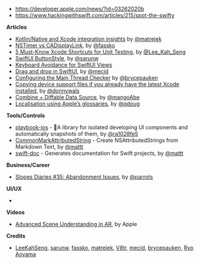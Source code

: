- https://developer.apple.com/news/?id=03262020b
- https://www.hackingwithswift.com/articles/215/spot-the-swifty

**Articles**

* [Kotlin/Native and Xcode integration insights](https://medium.com/@mateuszmatrejek/kotlin-native-and-xcode-integration-insights-357b8747a1c8) by [@matrejek](https://twitter.com/matrejek)
* [NSTimer vs CADisplayLink](https://kristaps.me/nstimer-vs-cadisplaylink/), by [@fassko](https://twitter.com/fassko)
* [5 Must-Know Xcode Shortcuts for Unit Testing](https://swiftsenpai.com/xcode/xcode-unit-test-shortcuts/), by [@Lee_Kah_Seng](https://twitter.com/Lee_Kah_Seng)
* [SwiftUI ButtonStyle](https://sarunw.com/posts/swiftui-buttonstyle/), by [@sarunw](https://twitter.com/sarunw)
* [Keyboard Avoidance for SwiftUI Views](https://www.vadimbulavin.com/how-to-move-swiftui-view-when-keyboard-covers-text-field/)
* [Drag and drop in SwiftUI](https://swiftwithmajid.com/2020/04/01/drag-and-drop-in-swiftui/), by [@mecid](https://twitter.com/mecid)
* [Configuring the Main Thread Checker](https://bryce.co/main-thread-checker-configuration/) by [@brycepauken](https://twitter.com/brycepauken)
* [Copying device support files if you already have the latest Xcode installed](https://www.donnywals.com/find-and-copy-xcode-device-support-files/), by [@donnywals](https://twitter.com/donnywals)
* [Combine + Diffable Data Source](https://thoughtbot.com/blog/combine-diffable-data-source), by [@mangoAbe](https://twitter.com/mangoAbe)
* [Localisation using Apple’s glossaries](https://douglashill.co/localisation-using-apples-glossaries/), by [@qdoug](https://twitter.com/qdoug)

**Tools/Controls**

* [playbook-ios](https://github.com/playbook-ui/playbook-ios) - 📘A library for isolated developing UI components and automatically snapshots of them, by [@ra1028fe5](https://twitter.com/ra1028fe5)
* [CommonMarkAttributedString](https://github.com/mattt/CommonMarkAttributedString) - Create NSAttributedStrings from Markdown Text, by [@mattt](https://twitter.com/mattt)
* [swift-doc](https://github.com/SwiftDocOrg/swift-doc) - Generates documentation for Swift projects, by [@mattt](https://twitter.com/mattt)

**Business/Career**

* [Slopes Diaries #35: Abandonment Issues](https://blog.curtisherbert.com/slopes-diaries-35-abandonment-issues/), by [@parrots](https://twitter.com/parrots)

**UI/UX**

*

**Videos**

* [Advanced Scene Understanding in AR](https://developer.apple.com/videos/play/tech-talks/609), by Apple

**Credits**

* [LeeKahSeng](https://github.com/LeeKahSeng), [sarunw](https://github.com/sarunw), [fassko](https://github.com/fassko), [matrejek](https://github.com/matrejek), [V8tr](https://github.com/V8tr), [mecid](https://github.com/mecid), [brycepauken](https://github.com/brycepauken), [Ryo Aoyama](https://github.com/ra1028)
